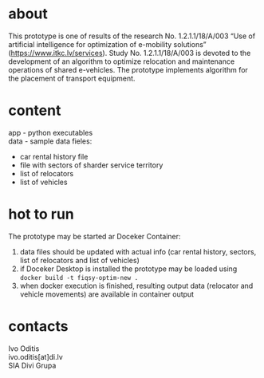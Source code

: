 # about

This prototype is one of results of the research No.  1.2.1.1/18/A/003 “Use of artificial intelligence for optimization of e-mobility solutions” (https://www.itkc.lv/services). Study No.  1.2.1.1/18/A/003 is devoted to the development of an algorithm to optimize relocation and maintenance operations of shared e-vehicles. The prototype implements algorithm for the placement of transport equipment.

# content
app - python executables  
data - sample data fieles:  
  * car rental history file
  * file with sectors of sharder service territory 
  * list of relocators
  * list of vehicles

# hot to run
The prototype may be started ar Doceker Container:
1) data files should be updated with actual info (car rental history, sectors, list of relocators and list of vehicles)
2) if Doceker Desktop is installed the prototype may be loaded using
``` docker build -t fiqsy-optim-new . ```
3) when docker execution is finished, resulting output data (relocator and vehicle movements) are available in container output

# contacts
Ivo Oditis  
ivo.oditis[at]di.lv  
SIA Divi Grupa  

